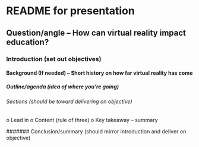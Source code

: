 # README for presentation

## Question/angle – How can virtual reality impact education?
### Introduction (set out objectives)
#### Background (If needed) – Short history on how far virtual reality has come
##### Outline/agenda (idea of where you’re going)
###### Sections (should be toward delivering on objective)
o	Lead in
o	Content (rule of three)
o	Key takeaway – summary

####### Conclusion/summary (should mirror introduction and deliver on objective)
